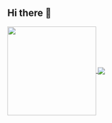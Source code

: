 ## Hi there 👋

<a href="https://github.com/ricepunk">
  <img height=200 align="center" src="https://github-readme-stats-seven-phi-76.vercel.app/api?username=ricepunk&show_icons=true&bg_color=00000000" />
</a>
<a href="https://github.com/ricepunk">
  <img align="center" src="https://github-readme-activity-graph.vercel.app/graph?username=ricepunk&theme=github" />
</a>

